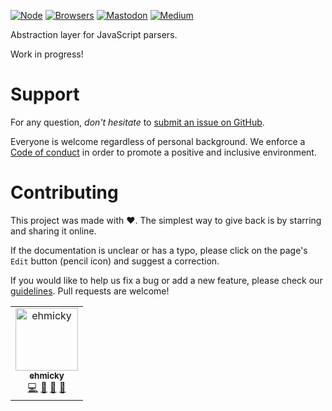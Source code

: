 [![Node](https://img.shields.io/badge/-Node.js-808080?logo=node.js&colorA=404040&logoColor=66cc33)](https://www.npmjs.com/package/abstract-parser)
[![Browsers](https://img.shields.io/badge/-Browsers-808080?logo=firefox&colorA=404040)](https://unpkg.com/abstract-parser?module)
[![Mastodon](https://img.shields.io/badge/-Mastodon-808080.svg?logo=mastodon&colorA=404040&logoColor=9590F9)](https://fosstodon.org/@ehmicky)
[![Medium](https://img.shields.io/badge/-Medium-808080.svg?logo=medium&colorA=404040)](https://medium.com/@ehmicky)

Abstraction layer for JavaScript parsers.

Work in progress!

# Support

For any question, _don't hesitate_ to [submit an issue on GitHub](../../issues).

Everyone is welcome regardless of personal background. We enforce a
[Code of conduct](CODE_OF_CONDUCT.md) in order to promote a positive and
inclusive environment.

# Contributing

This project was made with ❤️. The simplest way to give back is by starring and
sharing it online.

If the documentation is unclear or has a typo, please click on the page's `Edit`
button (pencil icon) and suggest a correction.

If you would like to help us fix a bug or add a new feature, please check our
[guidelines](CONTRIBUTING.md). Pull requests are welcome!

<!-- Thanks go to our wonderful contributors: -->

<!-- ALL-CONTRIBUTORS-LIST:START -->
<!-- prettier-ignore -->
<table><tr><td align="center"><a href="https://twitter.com/ehmicky"><img src="https://avatars2.githubusercontent.com/u/8136211?v=4" width="100px;" alt="ehmicky"/><br /><sub><b>ehmicky</b></sub></a><br /><a href="https://github.com/ehmicky/abstract-parser/commits?author=ehmicky" title="Code">💻</a> <a href="#design-ehmicky" title="Design">🎨</a> <a href="#ideas-ehmicky" title="Ideas, Planning, & Feedback">🤔</a> <a href="https://github.com/ehmicky/abstract-parser/commits?author=ehmicky" title="Documentation">📖</a></td></tr></table>
<!-- ALL-CONTRIBUTORS-LIST:END -->
